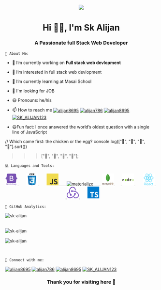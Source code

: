 <p align="center"> <img src="https://c.tenor.com/2fXbn6Xtt0UAAAAC/software-software-development.gif"></p>
<h1 align="center">Hi 🙋‍♂️, I'm Sk Alijan</h1>
<h3 align="center">A Passionate full Stack Web Developer </h3>

`🚀 About Me:`
- 🔭 I’m currently working on **Full stack web devlopment**
- 👀 I’m interested in full stack web devlopment
- 🌱 I’m currently learning at Masai School
- 🤔 I'm looking for JOB
- 😃 Pronouns: he/his
- 📫 How to reach me <a href="https://twitter.com/alijan8695" target="blank"><img align="center" src="https://raw.githubusercontent.com/rahuldkjain/github-profile-readme-generator/master/src/images/icons/Social/twitter.svg" alt="alijan8695" height="30" width="40" /></a>
<a href="https://linkedin.com/in/alijan786" target="blank"><img align="center" src="https://raw.githubusercontent.com/rahuldkjain/github-profile-readme-generator/master/src/images/icons/Social/linked-in-alt.svg" alt="alijan786" height="30" width="40" /></a>
<a href="https://fb.com/alijan8695" target="blank"><img align="center" src="https://raw.githubusercontent.com/rahuldkjain/github-profile-readme-generator/master/src/images/icons/Social/facebook.svg" alt="alijan8695" height="30" width="40" /></a>
<a href="https://instagram.com/SK_ALIJAN123" target="blank"><img align="center" src="https://raw.githubusercontent.com/rahuldkjain/github-profile-readme-generator/master/src/images/icons/Social/instagram.svg" alt="SK_ALIJAN123" height="30" width="40" /></a>

- 😃Fun fact: I once answered the world’s oldest question with a single line of JavaScript

// Which came first: the chicken or the egg?
console.log(["🥚", "🐣", "🐥", "🐔"].sort())

>>> ["🐔", "🐣", "🐥", "🥚"];
>>> 


`💻 Languages and Tools:`
<p align="center"> <a href="https://getbootstrap.com" target="_blank" rel="noreferrer"> <img src="https://raw.githubusercontent.com/devicons/devicon/master/icons/bootstrap/bootstrap-plain-wordmark.svg" alt="bootstrap" width="40" height="40"/> </a> &nbsp; &nbsp; &nbsp; <a href="https://www.w3schools.com/css/" target="_blank" rel="noreferrer"> <img src="https://raw.githubusercontent.com/devicons/devicon/master/icons/css3/css3-original-wordmark.svg" alt="css3" width="40" height="40"/> </a> &nbsp; &nbsp; &nbsp; <a href="https://developer.mozilla.org/en-US/docs/Web/JavaScript" target="_blank" rel="noreferrer"> <img src="https://raw.githubusercontent.com/devicons/devicon/master/icons/javascript/javascript-original.svg" alt="javascript" width="40" height="40"/> &nbsp; &nbsp; &nbsp; </a> <a href="https://materializecss.com/" target="_blank" rel="noreferrer"> <img src="https://raw.githubusercontent.com/prplx/svg-logos/5585531d45d294869c4eaab4d7cf2e9c167710a9/svg/materialize.svg" alt="materialize" width="40" height="40"/> &nbsp; &nbsp; &nbsp;</a> <a href="https://www.mongodb.com/" target="_blank" rel="noreferrer"> <img src="https://raw.githubusercontent.com/devicons/devicon/master/icons/mongodb/mongodb-original-wordmark.svg" alt="mongodb" width="40" height="40"/> </a> &nbsp; &nbsp; &nbsp;<a href="https://nodejs.org" target="_blank" rel="noreferrer"> <img src="https://raw.githubusercontent.com/devicons/devicon/master/icons/nodejs/nodejs-original-wordmark.svg" alt="nodejs" width="40" height="40"/> </a> &nbsp; &nbsp; &nbsp; <a href="https://reactjs.org/" target="_blank" rel="noreferrer"> <img src="https://raw.githubusercontent.com/devicons/devicon/master/icons/react/react-original-wordmark.svg" alt="react" width="40" height="40"/> </a>  &nbsp; &nbsp;&nbsp;<a href="https://redux.js.org" target="_blank" rel="noreferrer"> <img src="https://raw.githubusercontent.com/devicons/devicon/master/icons/redux/redux-original.svg" alt="redux" width="40" height="40"/> </a> &nbsp; &nbsp; &nbsp; <a href="https://www.typescriptlang.org/" target="_blank" rel="noreferrer"> <img src="https://raw.githubusercontent.com/devicons/devicon/master/icons/typescript/typescript-original.svg" alt="typescript" width="40" height="40"/> </a> </p>
 
`💫 GitHub Analytics:`
<p align="center"><img align="left" src="https://github-readme-stats.vercel.app/api/top-langs?username=sk-alijan&show_icons=true&locale=en&layout=compact" alt="sk-alijan" /></p> <br> <br>

<p><img align="center" src="https://github-readme-stats.vercel.app/api?username=sk-alijan&show_icons=true&locale=en" alt="sk-alijan" /></p>

<p><img align="center" src="https://github-readme-streak-stats.herokuapp.com/?user=sk-alijan&" alt="sk-alijan" /></p>

<br>

`🤝 Connect with me:`
 &nbsp; &nbsp; &nbsp; <p align="left">
<a href="https://twitter.com/alijan8695" target="blank"><img align="center" src="https://raw.githubusercontent.com/rahuldkjain/github-profile-readme-generator/master/src/images/icons/Social/twitter.svg" alt="alijan8695" height="30" width="40" /></a>
<a href="https://linkedin.com/in/alijan786" target="blank"><img align="center" src="https://raw.githubusercontent.com/rahuldkjain/github-profile-readme-generator/master/src/images/icons/Social/linked-in-alt.svg" alt="alijan786" height="30" width="40" /></a>
<a href="https://fb.com/alijan8695" target="blank"><img align="center" src="https://raw.githubusercontent.com/rahuldkjain/github-profile-readme-generator/master/src/images/icons/Social/facebook.svg" alt="alijan8695" height="30" width="40" /></a>
<a href="https://instagram.com/SK_ALIJAN123" target="blank"><img align="center" src="https://raw.githubusercontent.com/rahuldkjain/github-profile-readme-generator/master/src/images/icons/Social/instagram.svg" alt="SK_ALIJAN123" height="30" width="40" /></a>
</p>

 



<h3 align ="center">Thank you for visiting here 🥰</h3>



<!---
SK-ALIJAN/SK-ALIJAN is a ✨ special ✨ repository because its `README.md` (this file) appears on your GitHub profile.
You can click the Preview link to take a look at your changes.
--->

